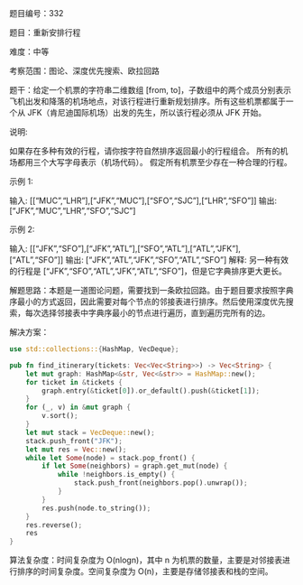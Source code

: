 题目编号：332

题目：重新安排行程

难度：中等

考察范围：图论、深度优先搜索、欧拉回路

题干：给定一个机票的字符串二维数组 [from, to]，子数组中的两个成员分别表示飞机出发和降落的机场地点，对该行程进行重新规划排序。所有这些机票都属于一个从 JFK（肯尼迪国际机场）出发的先生，所以该行程必须从 JFK 开始。

说明:

如果存在多种有效的行程，请你按字符自然排序返回最小的行程组合。
所有的机场都用三个大写字母表示（机场代码）。
假定所有机票至少存在一种合理的行程。

示例 1:

输入: [[“MUC”,“LHR”],[“JFK”,“MUC”],[“SFO”,“SJC”],[“LHR”,“SFO”]]
输出: [“JFK”,“MUC”,“LHR”,“SFO”,“SJC”]

示例 2:

输入: [[“JFK”,“SFO”],[“JFK”,“ATL”],[“SFO”,“ATL”],[“ATL”,“JFK”],[“ATL”,“SFO”]]
输出: [“JFK”,“ATL”,“JFK”,“SFO”,“ATL”,“SFO”]
解释: 另一种有效的行程是 [“JFK”,“SFO”,“ATL”,“JFK”,“ATL”,“SFO”]，但是它字典排序更大更长。

解题思路：本题是一道图论问题，需要找到一条欧拉回路。由于题目要求按照字典序最小的方式返回，因此需要对每个节点的邻接表进行排序。然后使用深度优先搜索，每次选择邻接表中字典序最小的节点进行遍历，直到遍历完所有的边。

解决方案：

```rust
use std::collections::{HashMap, VecDeque};

pub fn find_itinerary(tickets: Vec<Vec<String>>) -> Vec<String> {
    let mut graph: HashMap<&str, Vec<&str>> = HashMap::new();
    for ticket in &tickets {
        graph.entry(&ticket[0]).or_default().push(&ticket[1]);
    }
    for (_, v) in &mut graph {
        v.sort();
    }
    let mut stack = VecDeque::new();
    stack.push_front("JFK");
    let mut res = Vec::new();
    while let Some(node) = stack.pop_front() {
        if let Some(neighbors) = graph.get_mut(node) {
            while !neighbors.is_empty() {
                stack.push_front(neighbors.pop().unwrap());
            }
        }
        res.push(node.to_string());
    }
    res.reverse();
    res
}
```

算法复杂度：时间复杂度为 O(nlogn)，其中 n 为机票的数量，主要是对邻接表进行排序的时间复杂度。空间复杂度为 O(n)，主要是存储邻接表和栈的空间。